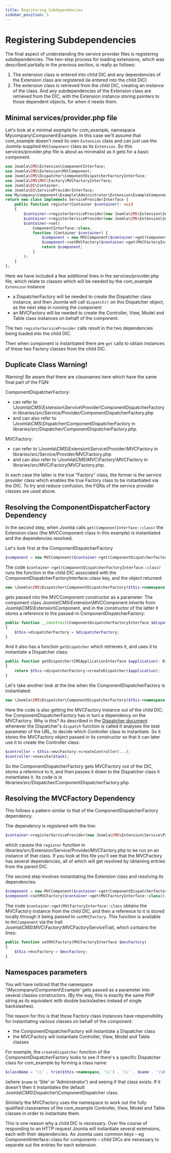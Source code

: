 ```yaml
---
title: Registering Subdependencies
sidebar_position: 5
---
```

# Registering Subdependencies
The final aspect of understanding the service provider files is registering subdependencies. The two-step process for loading extensions, which was described partially in the previous section, is really as follows:
1. The extension class is entered into child DIC and any dependencies of the Extension class are registered (ie entered into the child DIC)
2. The extension class is retrieved from the child DIC, creating an instance of the class. And any subdependencies of the Extension class are retrieved from the DIC, with the Extension instance storing pointers to those dependent objects, for when it needs them. 

## Minimal services/provider.php file
Let's look at a minimal example for com_example, namespace Mycompany\Component\Example. In this case we'll assume that com_example doesn't need its own `Extension` class and can just use the Joomla-supplied `MVCComponent` class as its `Extension`. So this services/provider.php file is about as minimalist as it gets for a basic component.
```php
use Joomla\CMS\Extension\ComponentInterface;
use Joomla\CMS\Extension\MVCComponent;
use Joomla\CMS\Dispatcher\ComponentDispatcherFactoryInterface;
use Joomla\CMS\MVC\Factory\MVCFactoryInterface;
use Joomla\DI\Container;
use Joomla\DI\ServiceProviderInterface;
use Mycompany\Component\Example\Administrator\Extension\ExampleComponent;
return new class implements ServiceProviderInterface {
    public function register(Container $container): void 
    {
        $container->registerServiceProvider(new Joomla\CMS\Extension\Service\Provider\ComponentDispatcherFactory('\\Mycompany\\Component\\Example'));
        $container->registerServiceProvider(new Joomla\CMS\Extension\Service\Provider\MVCFactory('\\Mycompany\\Component\\Example'));
        $container->set(
            ComponentInterface::class,
            function (Container $container) {
                $component = new MVCComponent($container->get(ComponentDispatcherFactoryInterface::class));
                $component->setMVCFactory($container->get(MVCFactoryInterface::class));
                return $component;
            }
        );
    }
};
```
Here we have included a few additional lines in the services/provider.php file, which relate to classes which will be needed by the com_example `Extension` instance
- a DispatcherFactory will be needed to create the Dispatcher class instance, and then Joomla will call `dispatch()` on this Dispatcher object, as the next step in running the component
- an MVCFactory will be needed to create the Controller, View, Model and Table class instances on behalf of the component.

The two `registerServiceProvider` calls result in the two dependencies being loaded into the child DIC.

Then when component is instantiated there are `get` calls to obtain instances of these two Factory classes from the child DIC. 

## Duplicate Class Warning!
Warning! Be aware that there are classnames here which have the same final part of the FQN:

ComponentDispatcherFactory:
- can refer to  \Joomla\CMS\Extension\Service\Provider\ComponentDispatcherFactory in libraries/src/Service/Provider/ComponentDispatcherFactory.php 
- and can also refer to \Joomla\CMS\Dispatcher\ComponentDispatcherFactory in libraries/src/Dispatcher/ComponentDispatcherFactory.php.

MVCFactory:
- can refer to \Joomla\CMS\Extension\Service\Provider\MVCFactory in libraries/src/Service/Provider/MVCFactory.php 
- and can also refer to \Joomla\CMS\MVC\Factory\MVCFactory in libraries/src/MVC/Factory/MVCFactory.php.

In each case the latter is the true "Factory" class, the former is the service provider class which enables the true Factory class to be instantiated via the DIC. To try and reduce confusion, the FQNs of the service provider classes are used above.

## Resolving the ComponentDispatcherFactory Dependency
In the second step, when Joomla calls `get(ComponentInterface::class)` the Extension class (the MVCComponent class in this example) is instantiated and the dependencies resolved. 

Let's look first at the ComponentDispatcherFactory
```php
$component = new MVCComponent($container->get(ComponentDispatcherFactoryInterface::class));
```
The code `$container->get(ComponentDispatcherFactoryInterface::class)` runs the function in the child DIC associated with the ComponentDispatcherFactoryInterface::class key, and the object returned:
```php
new \Joomla\CMS\Dispatcher\ComponentDispatcherFactory($this->namespace, $container->get(MVCFactoryInterface::class))
```
gets passed into the MVCComponent constructor as a parameter. The component class Joomla\CMS\Extension\MVCComponent inherits from Joomla\CMS\Extension\Component, and in the constructor of the latter it stores a reference to the passed-in ComponentDispatcherFactory:
```php
public function __construct(ComponentDispatcherFactoryInterface $dispatcherFactory)
{
    $this->dispatcherFactory = $dispatcherFactory;
}
```
And it also has a function `getDispatcher` which retrieves it, and uses it to instantiate a Dispatcher class:
```php
public function getDispatcher(CMSApplicationInterface $application): DispatcherInterface
{
    return $this->dispatcherFactory->createDispatcher($application);
}
```
Let's take another look at the line when the ComponentDispatcherFactory is instantiated:
```php
new \Joomla\CMS\Dispatcher\ComponentDispatcherFactory($this->namespace, $container->get(MVCFactoryInterface::class))
```
Here the code is also getting the MVCFactory instance out of the child DIC; the ComponentDispatcherFactory has in turn a dependency on the MVCFactory. Why is this? As described in the [Dispatcher document](../extension-and-dispatcher/dispatcher-component.md) whenever the Dispatcher's `dispatch` function is called it analyses the *task* parameter of the URL, to decide which Controller class to instantiate. So it stores the MVCFactory object passed in its constructor so that it can later use it to create the Controller class:
```php
$controller = $this->mvcFactory->createController(...);
$controller->execute($task);
```
So the ComponentDispatcherFactory gets MVCFactory out of the DIC, stores a reference to it, and then passes it down to the Dispatcher class it instantiates it. Its code is in libraries/src/Dispatcher/ComponentDispatcherFactory.php.

## Resolving the MVCFactory Dependency
This follows a pattern similar to that of the ComponentDispatcherFactory dependency.

The dependency is registered with the line:
```php
$container->registerServiceProvider(new Joomla\CMS\Extension\Service\Provider\MVCFactory('\\Mycompany\\Component\\Example'));
```
which causes the `register` function in libraries/src/Extension/Service/Provider/MVCFactory.php to be run on an instance of that class. If you look at this file you'll see that the MVCFactory has several dependencies, all of which will get resolved by obtaining entries from the parent DIC.

The second step involves instantiating the Extension class and resolving its dependencies:
```php
$component = new MVCComponent($container->get(ComponentDispatcherFactoryInterface::class));
$component->setMVCFactory($container->get(MVCFactoryInterface::class));
```
The code `$container->get(MVCFactoryInterface::class` obtains the MVCFactory instance from the child DIC, and then a reference to it is stored locally through it being passed to `setMVCFactory`. This function is available to `MVCComponent` via the trait Joomla\CMS\MVC\Factory\MVCFactoryServiceTrait, which contains the lines:
```php
public function setMVCFactory(MVCFactoryInterface $mvcFactory)
{
    $this->mvcFactory = $mvcFactory;
}

```
## Namespaces parameters
You will have noticed that the namespace '\Mycompany\Component\Example' gets passed as a parameter into several classes constructors. (By the way, this is exactly the same PHP string as its equivalent with double backslashes instead of single backslashes).

The reason for this is that these Factory class instances have responsibility for instantiating various classes on behalf of the component: 
- the ComponentDispatcherFactory will instantiate a Dispatcher class
- the MVCFactory will instantiate Controller, View, Model and Table classes

For example, the `createDispatcher` function of the ComponentDispatcherFactory looks to see if there's a specific Dispatcher class for com_example by forming a class name:
```php
$className = '\\' . trim($this->namespace, '\\') . '\\' . $name . '\\Dispatcher\\Dispatcher';
```
(where `$name` is 'Site' or 'Administrator') and seeing if that class exists. If it doesn't then it instantiates the default Joomla\CMS\Dispatcher\ComponentDispatcher class. 

Similarly the MVCFactory uses the namespace to work out the fully qualified classnames of the com_example Controller, View, Model and Table classes in order to instantiate them. 

This is one reason why a child DIC is necessary. Over the course of responding to an HTTP request Joomla will instantiate several extensions, each with their dependencies. As Joomla uses common keys – eg ComponentInterface::class for components – child DICs are necessary to separate out the entries for each extension.
